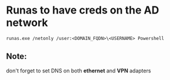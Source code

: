 # Runas to have creds on the AD network
`runas.exe /netonly /user:<DOMAIN_FQDN>\<USERNAME> Powershell`

## Note:
don't forget to set DNS on both **ethernet** and **VPN** adapters